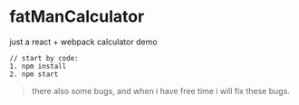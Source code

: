 # fatManCalculator
just a react + webpack calculator demo

```
// start by code:
1. npm install
2. npm start
```

> there also some bugs, and when i have free time i will fix these bugs.